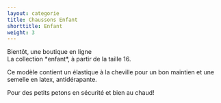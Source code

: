 ```yaml
---
layout: categorie
title: Chaussons Enfant
shorttitle: Enfant
weight: 3
---
```

<div class="centered">Bientôt, une boutique en ligne</div>
La collection *enfant*, à partir de la taille 16. 

Ce modèle contient un élastique à la cheville pour un bon maintien et une semelle en latex, antidérapante. 

Pour des petits petons en sécurité et bien au chaud!